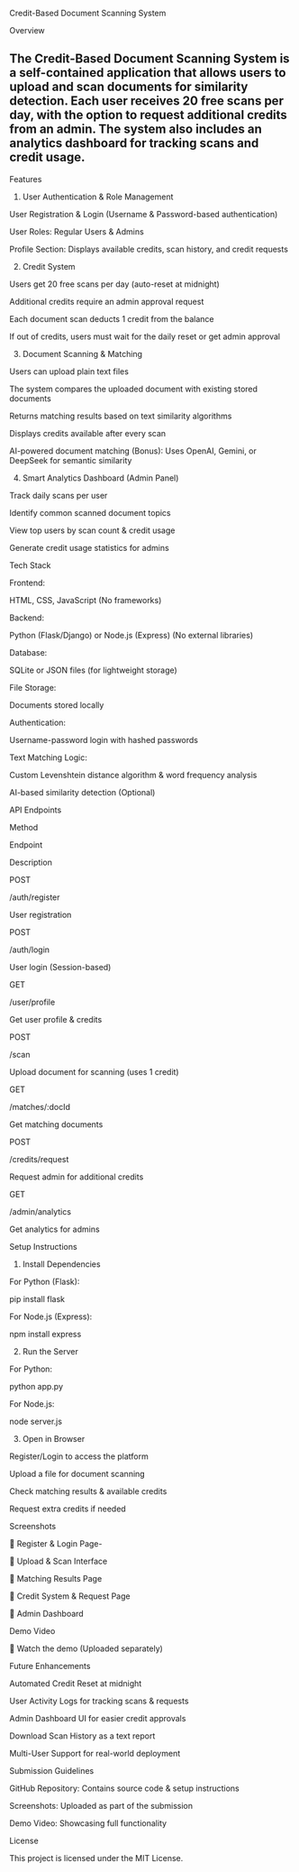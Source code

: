 Credit-Based Document Scanning System

Overview

The Credit-Based Document Scanning System is a self-contained application that allows users to upload and scan documents for similarity detection. Each user receives 20 free scans per day, with the option to request additional credits from an admin. The system also includes an analytics dashboard for tracking scans and credit usage.
-------------------------------------------------------------------------------------------------------------------------------------------------------------------------------------------------------------------
Features

1. User Authentication & Role Management

User Registration & Login (Username & Password-based authentication)

User Roles: Regular Users & Admins

Profile Section: Displays available credits, scan history, and credit requests

2. Credit System

Users get 20 free scans per day (auto-reset at midnight)

Additional credits require an admin approval request

Each document scan deducts 1 credit from the balance

If out of credits, users must wait for the daily reset or get admin approval

3. Document Scanning & Matching

Users can upload plain text files

The system compares the uploaded document with existing stored documents

Returns matching results based on text similarity algorithms

Displays credits available after every scan

AI-powered document matching (Bonus): Uses OpenAI, Gemini, or DeepSeek for semantic similarity

4. Smart Analytics Dashboard (Admin Panel)

Track daily scans per user

Identify common scanned document topics

View top users by scan count & credit usage

Generate credit usage statistics for admins

Tech Stack

Frontend:

HTML, CSS, JavaScript (No frameworks)

Backend:

Python (Flask/Django) or Node.js (Express) (No external libraries)

Database:

SQLite or JSON files (for lightweight storage)

File Storage:

Documents stored locally

Authentication:

Username-password login with hashed passwords

Text Matching Logic:

Custom Levenshtein distance algorithm & word frequency analysis

AI-based similarity detection (Optional)

API Endpoints

Method

Endpoint

Description

POST

/auth/register

User registration

POST

/auth/login

User login (Session-based)

GET

/user/profile

Get user profile & credits

POST

/scan

Upload document for scanning (uses 1 credit)

GET

/matches/:docId

Get matching documents

POST

/credits/request

Request admin for additional credits

GET

/admin/analytics

Get analytics for admins

Setup Instructions

1. Install Dependencies

For Python (Flask):

pip install flask

For Node.js (Express):

npm install express

2. Run the Server

For Python:

python app.py

For Node.js:

node server.js

3. Open in Browser

Register/Login to access the platform

Upload a file for document scanning

Check matching results & available credits

Request extra credits if needed

Screenshots

📸 Register & Login Page-

📸 Upload & Scan Interface

📸 Matching Results Page

📸 Credit System & Request Page

📸 Admin Dashboard

Demo Video

🎥 Watch the demo (Uploaded separately)

Future Enhancements

Automated Credit Reset at midnight

User Activity Logs for tracking scans & requests

Admin Dashboard UI for easier credit approvals

Download Scan History as a text report

Multi-User Support for real-world deployment

Submission Guidelines

GitHub Repository: Contains source code & setup instructions

Screenshots: Uploaded as part of the submission

Demo Video: Showcasing full functionality

License

This project is licensed under the MIT License.



